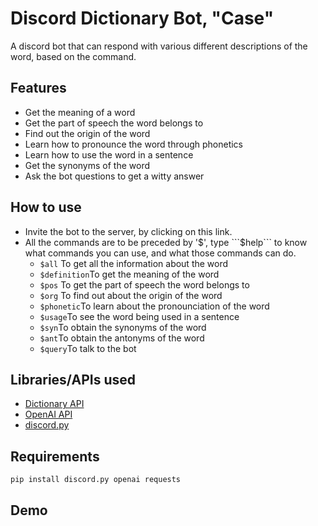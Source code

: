 # Discord Dictionary Bot, "Case" 
A discord bot that can respond with various different descriptions of the word, based on the command.

## Features
* Get the meaning of a word
* Get the part of speech the word belongs to
* Find out the origin of the word
* Learn how to pronounce the word through phonetics
* Learn how to use the word in a sentence
* Get the synonyms of the word
* Ask the bot questions to get a witty answer

## How to use
* Invite the bot to the server, by clicking on this link.
* All the commands are to be preceded by '$', type ```$help``` to know what commands you can use, and what those commands can do.
  * ```$all``` To get all the information about the word 
  * ```$definition```To get the meaning of the word
  * ```$pos``` To get the part of speech the word belongs to
  * ```$org``` To find out about the origin of the word
  * ```$phonetic```To learn about the pronounciation of the word
  * ```$usage```To see the word being used in a sentence
  * ```$syn```To obtain the synonyms of the word
  * ```$ant```To obtain the antonyms of the word
  * ```$query```To talk to the bot
 
 ## Libraries/APIs used
 * [Dictionary API](https://dictionaryapi.dev/)
 * [OpenAI API](https://beta.openai.com/playground)
 * [discord.py](https://discordpy.readthedocs.io/en/stable/)
 
 ## Requirements
 ```
 pip install discord.py openai requests
 ```
 
 ## Demo
 
